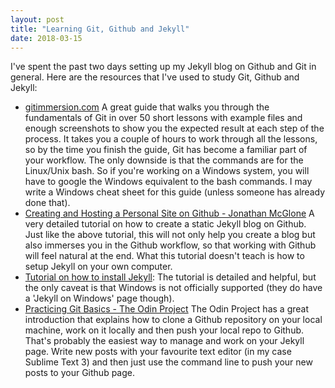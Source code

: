 ```yaml
---
layout: post
title: "Learning Git, Github and Jekyll"
date: 2018-03-15
---
```


I've spent the past two days setting up my Jekyll blog on Github and Git in general. Here are the resources that I've used to study Git, Github and Jekyll:
- [gitimmersion.com](http://gitimmersion.com/) A great guide that walks you through the fundamentals of Git in over 50 short lessons with example files and enough screenshots to show you the expected result at each step of the process. It takes you a couple of hours to work through all the lessons, so by the time you finish the guide, Git has become a familiar part of your workflow. The only downside is that the commands are for the Linux/Unix bash. So if you're working on a Windows system, you will have to google the Windows equivalent to the bash commands. I may write a Windows cheat sheet for this guide (unless someone has already done that).
- [Creating and Hosting a Personal Site on Github - Jonathan McGlone](http://jmcglone.com/guides/github-pages/) A very detailed tutorial on how to create a static Jekyll blog on Github. Just like the above tutorial, this will not only help you create a blog but also immerses you in the Github workflow, so that working with Github will feel natural at the end. What this tutorial doesn't teach is how to setup Jekyll on your own computer. 
- [Tutorial on how to install Jekyll](https://jekyllrb.com/docs/installation/): The tutorial is detailed and helpful, but the only caveat is that Windows is not officially supported (they do have a 'Jekyll on Windows' page though). 
- [Practicing Git Basics - The Odin Project](https://www.theodinproject.com/courses/web-development-101/lessons/practicing-git-basics?ref=lnav) The Odin Project has a great introduction that explains how to clone a Github repository on your local machine, work on it locally and then push your local repo to Github. That's probably the easiest way to manage and work on your Jekyll page. Write new posts with your favourite text editor (in my case Sublime Text 3) and then just use the command line to push your new posts to your Github page. 
